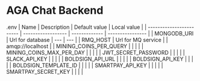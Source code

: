 # AGA Chat Backend


.env
| Name                     | Description        | Default value | Local value      |
| ------------------------ | ------------------ | ------------- | ---------------- |
| MONGODB_URI              | Url for database   | ---           | ---              |
| RMQ_HOST                 | Url for MQ service |               | amqp://localhost |
| MINING_COINS_PER_QUERY   |                    |               |                  |
| MINING_COINS_MAX_PER_DAY |                    |               |                  |
| JWT_SECRET_PASSWORD      |                    |               |                  |
| SLACK_API_KEY            |                    |               |                  |
| BOLDSIGN_API_URL         |                    |               |                  |
| BOLDSIGN_API_KEY         |                    |               |                  |
| BOLDSIGN_TEMPLATE_ID     |                    |               |                  |
| SMARTPAY_API_KEY         |                    |               |                  |
| SMARTPAY_SECRET_KEY      |                    |               |                  |